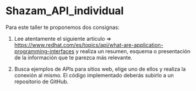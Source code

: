 # Shazam_API_individual

Para este taller te proponemos dos consignas:

1) Lee atentamente el siguiente artículo => https://www.redhat.com/es/topics/api/what-are-application-programming-interfaces y realiza un resumen, esquema o presentación de la información que te parezca más relevante.

2) Busca ejemplos de APIs para sitios web, elige uno de ellos y realiza la conexión al mismo. El código implementado deberás subirlo a un repositorio de GitHub.
